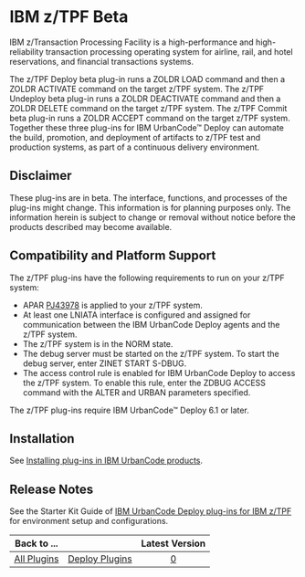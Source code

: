 
IBM z/TPF Beta
==============

IBM z/Transaction Processing Facility is a high-performance and high-reliability transaction processing operating system for airline, rail, and hotel reservations, and financial transactions systems.

The z/TPF Deploy beta plug-in runs a ZOLDR LOAD command and then a ZOLDR ACTIVATE command on the target z/TPF system. The z/TPF Undeploy beta plug-in runs a ZOLDR DEACTIVATE command and then a ZOLDR DELETE command on the target z/TPF system. The z/TPF Commit beta plug-in runs a ZOLDR ACCEPT command on the target z/TPF system. Together these three plug-ins for IBM UrbanCode™ Deploy can automate the build, promotion, and deployment of artifacts to z/TPF test and production systems, as part of a continuous delivery environment.

Disclaimer
----------

These plug-ins are in beta. The interface, functions, and processes of the plug-ins might change. This information is for planning purposes only. The information herein is subject to change or removal without notice before the products described may become available.

Compatibility and Platform Support
----------------------------------

The z/TPF plug-ins have the following requirements to run on your z/TPF system:

* APAR [PJ43978](http://www-01.ibm.com/support/docview.wss?uid=swg1PJ43978) is applied to your z/TPF system.
* At least one LNIATA interface is configured and assigned for communication between the IBM UrbanCode Deploy agents and the z/TPF system.
* The z/TPF system is in the NORM state.
* The debug server must be started on the z/TPF system. To start the debug server, enter ZINET START S-DBUG.
* The access control rule is enabled for IBM UrbanCode Deploy to access the z/TPF system. To enable this rule, enter the ZDBUG ACCESS command with the ALTER and URBAN parameters specified.

The z/TPF plug-ins require IBM UrbanCode™ Deploy 6.1 or later.

Installation
------------

See [Installing plug-ins in IBM UrbanCode products](https://www.urbancode.com/resource/installing-plug-ins-in-urbancode-products/).

Release Notes
-------------

See the Starter Kit Guide of [IBM UrbanCode Deploy plug-ins for IBM z/TPF](http://www-01.ibm.com/support/docview.wss?uid=swg24042652) for environment setup and configurations.


|Back to ...||Latest Version|
| :---: | :---: | :---: |
|[All Plugins](../../index.md)|[Deploy Plugins](../README.md)|[0]()|

